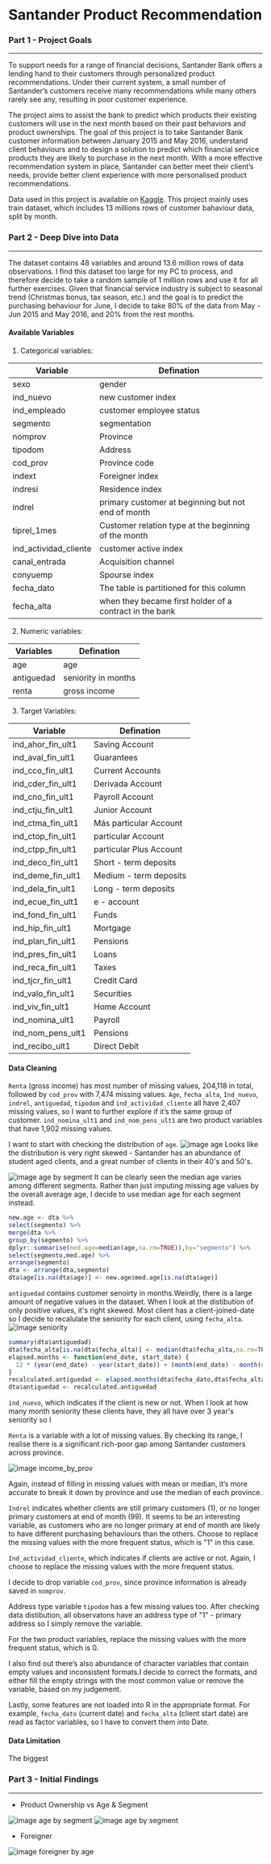 # Santander Product Recommendation




### Part 1 - Project Goals
---------------------------------------
To support needs for a range of financial decisions, Santander Bank offers a lending hand to their customers through personalized product recommendations. Under their current system, a small number of Santander’s customers receive many recommendations while many others rarely see any, resulting in poor customer experience.

The project aims to assist the bank to predict which products their existing customers will use in the next month based on their past behaviors and product ownerships. The goal of this project is to take Santander Bank customer information between January 2015 and May 2016, understand client behaviours and to design a solution to predict which financial service products they are likely to purchase in the next month. With a more effective recommendation system in place, Santander can better meet their client’s needs, provide better client experience with more personalised product recommendations.

Data used in this project is available on [Kaggle](https://www.kaggle.com/c/santander-product-recommendation/data). This project mainly uses train dataset, which includes 13 millions rows of customer bahaviour data, split by month.


### Part 2 - Deep Dive into Data
---------------------------------------
The dataset contains 48 variables and around 13.6 million rows of data observations. I find this dataset too large for my PC to process, and therefore decide to take a random sample of 1 million rows and use it for all further exercises. Given that financial service industry is subject to seasonal trend (Christmas bonus, tax season, etc.) and the goal is to predict the purchasing behaviour for June, I decide to take 80% of the data from May - Jun 2015 and May 2016, and 20% from the rest months.

#### Available Variables

1. Categorical variables:

| Variable               	|  Defination                                             	|
|------------------------	|---------------------------------------------------------	|
| sexo                   	|  gender                                                 	|
| ind_nuevo              	|  new customer index                                     	|
| ind_empleado           	|  customer employee status                               	|
| segmento               	|  segmentation                                           	|
| nomprov                	|  Province                                               	|
| tipodom                	|  Address                                                	|
| cod_prov               	|  Province code                                          	|
| indext                 	|  Foreigner index                                        	|
| indresi                	|  Residence index                                        	|
| indrel                 	|  primary customer at beginning but   not end of month   	|
| tiprel_1mes            	|  Customer relation type at the   beginning of the month 	|
| ind_actividad_cliente  	|  customer active index                                  	|
| canal_entrada          	|  Acquisition channel                                    	|
| conyuemp               	|  Spourse index                                          	|
| fecha_dato             	|  The table is partitioned for this column                	|
| fecha_alta             	|  when they became first holder of a contract in the bank 	|


2. Numeric variables:

| Variables                                                                   	|  Defination          	|
|-----------------------------------------------------------------------------	|----------------------	|
| age                                                                         	|  age                 	|
| antiguedad                                                                  	|  seniority in months 	|
| renta                                                                       	|  gross income        	|

3. Target Variables: 

| Variable           	|  Defination              	|
|--------------------	|--------------------------	|
| ind_ahor_fin_ult1  	|  Saving Account          	|
| ind_aval_fin_ult1  	|  Guarantees              	|
| ind_cco_fin_ult1   	|  Current Accounts        	|
| ind_cder_fin_ult1  	|  Derivada Account        	|
| ind_cno_fin_ult1   	|  Payroll Account         	|
| ind_ctju_fin_ult1  	|  Junior Account          	|
| ind_ctma_fin_ult1  	|  Más particular Account  	|
| ind_ctop_fin_ult1  	|  particular Account      	|
| ind_ctpp_fin_ult1  	|  particular Plus Account 	|
| ind_deco_fin_ult1  	|  Short - term deposits   	|
| ind_deme_fin_ult1  	|  Medium - term deposits  	|
| ind_dela_fin_ult1  	|  Long - term deposits    	|
| ind_ecue_fin_ult1  	|  e - account             	|
| ind_fond_fin_ult1  	|  Funds                   	|
| ind_hip_fin_ult1   	|  Mortgage                	|
| ind_plan_fin_ult1  	|  Pensions                	|
| ind_pres_fin_ult1  	|  Loans                   	|
| ind_reca_fin_ult1  	|  Taxes                   	|
| ind_tjcr_fin_ult1  	|  Credit Card             	|
| ind_valo_fin_ult1  	|  Securities              	|
| ind_viv_fin_ult1   	|  Home Account            	|
| ind_nomina_ult1    	|  Payroll                 	|
| ind_nom_pens_ult1  	|  Pensions                	|
| ind_recibo_ult1    	|  Direct Debit            	|

#### Data Cleaning

`Renta` (gross income) has most number of missing values, 204,118 in total, followed by `cod_prov` with 7,474 missing values. `Age`, `fecha_alta`, `Ind_nuevo`, `indrel`, `antiguedad`, `tipodom` and `ind_actividad_cliente` all have 2,407 missing values, so I want to further explore if it’s the same group of customer. `ind_nomina_ult1` and `ind_nom_pens_ult1` are two product variables that have 1,902 missing values.



I want to start with checking the distribution of `age`.
![image age](age.png)
Looks like the distribution is very right skewed - Santander has an abundance of student aged clients, and a great number of clients in their 40's and 50's. 

![image age by segment](age_by_seg.png)
It can be clearly seen the median age varies among different segments. Rather than just imputing missing age values by the overall average age, I decide to use median age for each segment instead.
```r
new.age <- dta %>%
select(segmento) %>%
merge(dta %>%
group_by(segmento) %>%
dplyr::summarise(med.age=median(age,na.rm=TRUE)),by="segmento") %>%
select(segmento,med.age) %>%
arrange(segmento)
dta <- arrange(dta,segmento)
dta$age[is.na(dta$age)] <- new.age$med.age[is.na(dta$age)]
```
`antiguedad` contains customer senoirty in months.Weirdly, there is a large amount of negative values in the dataset. When I look at the distibution of only positive values, it's right skewed. Most client has a client-joined-date so I decide to recalulate the seniority for each client, using `fecha_alta`.
![image seniority](seniority.png)

```r
summary(dta$antiguedad)
dta$fecha_alta[is.na(dta$fecha_alta)] <- median(dta$fecha_alta,na.rm=TRUE)
elapsed.months <- function(end_date, start_date) {
  12 * (year(end_date) - year(start_date)) + (month(end_date) - month(start_date))
}
recalculated.antiguedad <- elapsed.months(dta$fecha_dato,dta$fecha_alta)
dta$antiguedad <- recalculated.antiguedad
```




`ind_nuevo`, which indicates if  the client is new or not. When I look at how many month seniority these clients have, they all have over 3 year's seniority so I 


`Renta` is a variable with a lot of missing values. By checking its range, I realise there is a significant rich-poor gap among Santander customers across province. 

![image income_by_prov](Rplot.png)

Again, instead of filling in missing values with mean or median, it’s more accurate to break it down by province and use the median of each province.

`Indrel` indicates whether clients are still primary customers (1), or no longer primary customers at end of month (99). It seems to be an interesting variable, as customers who are no longer primary at end of month are likely to have different purchasing behaviours than the others. Choose to replace the missing values with the more frequent status, which is "1" in this case.

`Ind_actividad_cliente`, which indicates if clients are active or not. Again, I choose to replace the missing values with the more frequent status.

I decide to drop variable `cod_prov`, since province information is already saved in `nomprov`.

Address type variable `tipodom` has a few missing values too. After checking data distibution, all observatons have an address type of "1" - primary address so I simply remove the variable.

For the two product variables, replace the missing values with the more frequent status, which is 0.

I also find out there’s also abundance of character variables that contain empty values and inconsistent formats.I decide to correct the formats, and either fill the empty strings with the most common value or remove the variable, based on my judgement.

Lastly, some features are not loaded into R in the appropriate format. For example, `fecha_dato` (current date) and `fecha_alta` (client start date) are read as factor variables, so I have to convert them into Date.

#### Data Limitation

The biggest 

### Part 3 - Initial Findings
---------------------------------------
* Product Ownership vs Age & Segment

![image age by segment](age_segment2.png)
![image age by segment](prod_age_seg.png)
* Foreigner 


![image foreigner by age](foreigner_by_age.png)
